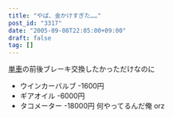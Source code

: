 ```yaml
---
title: "やば、金かけすぎた……"
post_id: "3317"
date: "2005-09-08T22:05:00+09:00"
draft: false
tag: []
---
```



[単車](/tag/yb-1)の前後ブレーキ交換したかっただけなのに

  * ウインカーバルブ -1600円
  * ギアオイル -6000円
  * タコメーター -18000円
何やってるんだ俺 orz
